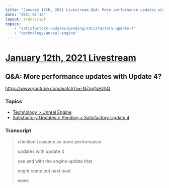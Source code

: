 ```yaml
---
title: "January 12th, 2021 Livestream Q&A: More performance updates with Update 4?"
date: "2021-01-12"
layout: transcript
topics:
    - "satisfactory-updates/pending/satisfactory-update-4"
    - "technology/unreal-engine"
---
```

# [January 12th, 2021 Livestream](../2021-01-12.md)
## Q&A: More performance updates with Update 4?
https://www.youtube.com/watch?v=-NZqqfxHzhQ

### Topics
* [Technology > Unreal Engine](../topics/technology/unreal-engine.md)
* [Satisfactory Updates > Pending > Satisfactory Update 4](../topics/satisfactory-updates/pending/satisfactory-update-4.md)

### Transcript

> checked i assume so more performance
> 
> updates with update 4
> 
> yes and with the engine update that
> 
> might come out next next
> 
> week
> 
